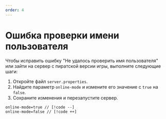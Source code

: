 ```yaml
---
order: 4
---
```

# Ошибка проверки имени пользователя

Чтобы исправить ошибку "Не удалось проверить имя пользователя" или зайти на сервер с пиратской версии игры, выполните следующие шаги:

1. Откройте файл `server.properties`.
2. Найдите параметр `online-mode` и измените его значение с `true` на `false`.
3. Сохраните изменения и перезапустите сервер.

```properties
online-mode=true // [!code --]
online-mode=false // [!code ++]
